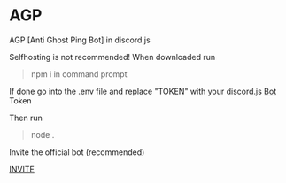 # AGP
AGP [Anti Ghost Ping Bot] in discord.js

Selfhosting is not recommended!
When downloaded run 
> npm i
in command prompt

If done go into the .env file and replace "TOKEN" with your discord.js [Bot](https://discord.com/developers/applications "Bot") Token

Then run 
> node .


Invite the official bot (recommended)

[INVITE](https://discord.com/api/oauth2/authorize?client_id=1009575595111358575&permissions=274877991040&scope=bot "INVITE")

